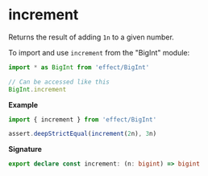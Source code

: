 # increment

Returns the result of adding `1n` to a given number.

To import and use `increment` from the "BigInt" module:

```ts
import * as BigInt from 'effect/BigInt'

// Can be accessed like this
BigInt.increment
```

**Example**

```ts
import { increment } from 'effect/BigInt'

assert.deepStrictEqual(increment(2n), 3n)
```

**Signature**

```ts
export declare const increment: (n: bigint) => bigint
```
